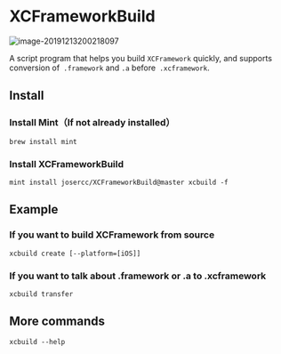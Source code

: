 # XCFrameworkBuild

![image-20191213200218097](http://ipicimage-1251019290.coscd.myqcloud.com/2019-12-13-120221.png)

A script program that helps you build `XCFramework` quickly, and supports conversion of` .framework` and `.a` before` .xcframework`.

## Install

### Install Mint（If not already installed）

```shell
brew install mint
```

### Install XCFrameworkBuild

```shell
mint install josercc/XCFrameworkBuild@master xcbuild -f
```

## Example

### If you want to build XCFramework from source

```shell
xcbuild create [--platform=[iOS]]
```

### If you want to talk about .framework or .a to .xcframework

```
xcbuild transfer
```

## More commands

```
xcbuild --help
```

